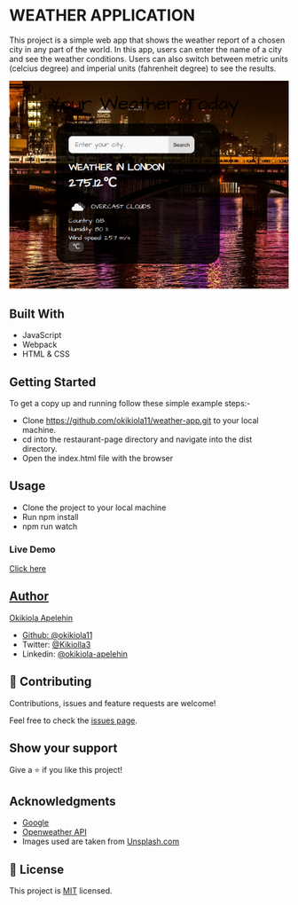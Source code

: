 # WEATHER APPLICATION

This project is a simple web app that shows the weather report of a chosen city in any part of the world.
In this app, users can enter the name of a city and see the weather conditions. Users can also switch between metric units (celcius degree) and imperial units (fahrenheit degree) to see the results.

![screenshot](src/images/screenshot.png)


## Built With
- JavaScript
- Webpack
- HTML & CSS

## Getting Started
To get a copy up and running follow these simple example steps:-

- Clone https://github.com/okikiola11/weather-app.git to your local machine.
- cd into the restaurant-page directory and navigate into the dist directory.
- Open the index.html file with the browser


## Usage
- Clone the project to your local machine
- Run npm install
- npm run watch


### Live Demo
<a href="https://rawcdn.githack.com/okikiola11/weather-app/257a38bc4a72eb8a929b2f322d75e889c3f2ded1/dist/index.html">Click here</div>


## Author
 Okikiola Apelehin

- Github: [@okikiola11](https://github.com/okikiola11)
- Twitter: [@Kikiolla3](https://twitter.com/Kikiolla3)
- Linkedin: [@okikiola-apelehin](https://www.linkedin.com/in/okikiola-apelehin-459008122/)

## 🤝 Contributing

Contributions, issues and feature requests are welcome!

Feel free to check the [issues page](https://github.com/okikiola11/weather-app/issues).

## Show your support

Give a ⭐️ if you like this project!

## Acknowledgments

- <a href="https://google.com">Google</a>
- <a href="https://openweathermap.com">Openweather API </a>
- Images used are taken from <a href="https://unsplash.com">Unsplash.com</a>

## 📝 License

This project is [MIT](lic.url) licensed.